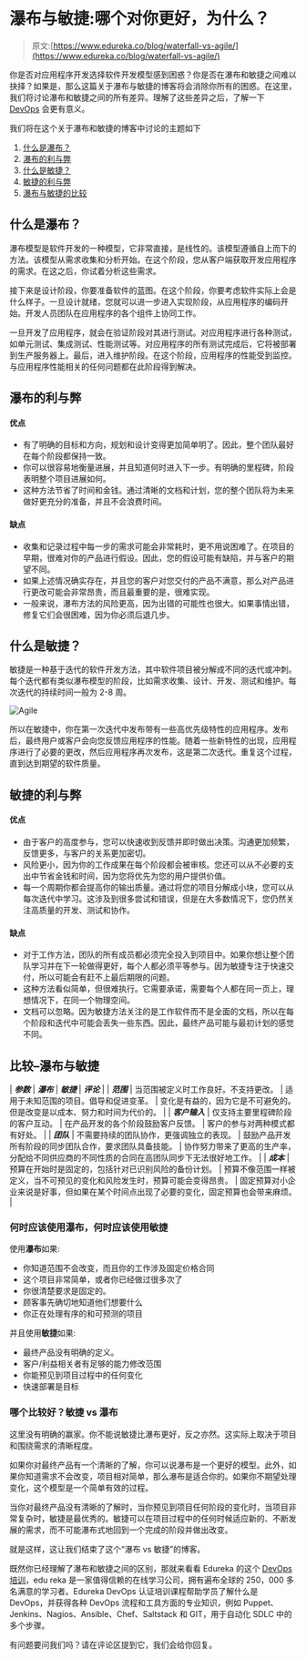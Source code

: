 # 瀑布与敏捷:哪个对你更好，为什么？

> 原文:[https://www.edureka.co/blog/waterfall-vs-agile/](https://www.edureka.co/blog/waterfall-vs-agile/)

你是否对应用程序开发选择软件开发模型感到困惑？你是否在瀑布和敏捷之间难以抉择？如果是，那么这篇关于瀑布与敏捷的博客将会消除你所有的困惑。在这里，我们将讨论瀑布和敏捷之间的所有差异。理解了这些差异之后，了解一下 [DevOps](https://www.edureka.co/devops-certification-training) 会更有意义。

我们将在这个关于瀑布和敏捷的博客中讨论的主题如下

1.  [什么是瀑布？](#waterfall)
2.  [瀑布的利与弊](#waterfallpc)
3.  [什么是敏捷？](#agile)
4.  [敏捷的利与弊](#agilepc)
5.  [瀑布与敏捷的比较](#comparison)

## **什么是瀑布？**

瀑布模型是软件开发的一种模型，它非常直接，是线性的。该模型遵循自上而下的方法。该模型从需求收集和分析开始。在这个阶段，您从客户端获取开发应用程序的需求。在这之后，你试着分析这些需求。

接下来是设计阶段，你要准备软件的蓝图。在这个阶段，你要考虑软件实际上会是什么样子。一旦设计就绪，您就可以进一步进入实现阶段，从应用程序的编码开始。开发人员团队在应用程序的各个组件上协同工作。

一旦开发了应用程序，就会在验证阶段对其进行测试。对应用程序进行各种测试，如单元测试、集成测试、性能测试等。对应用程序的所有测试完成后，它将被部署到生产服务器上。最后，进入维护阶段。在这个阶段，应用程序的性能受到监控。与应用程序性能相关的任何问题都在此阶段得到解决。

## **瀑布的利与弊**

#### **优点**

*   有了明确的目标和方向，规划和设计变得更加简单明了。因此，整个团队最好在每个阶段都保持一致。
*   你可以很容易地衡量进展，并且知道何时进入下一步。有明确的里程碑，阶段表明整个项目进展如何。
*   这种方法节省了时间和金钱。通过清晰的文档和计划，您的整个团队将为未来做好更充分的准备，并且不会浪费时间。

#### **缺点**

*   收集和记录过程中每一步的需求可能会非常耗时，更不用说困难了。在项目的早期，很难对你的产品进行假设。因此，您的假设可能有缺陷，并与客户的期望不同。
*   如果上述情况确实存在，并且您的客户对您交付的产品不满意，那么对产品进行更改可能会非常昂贵，而且最重要的是，很难实现。
*   一般来说，瀑布方法的风险更高，因为出错的可能性也很大。如果事情出错，修复它们会很困难，因为你必须后退几步。

## **什么是敏捷？**

敏捷是一种基于迭代的软件开发方法，其中软件项目被分解成不同的迭代或冲刺。每个迭代都有类似瀑布模型的阶段，比如需求收集、设计、开发、测试和维护。每次迭代的持续时间一般为 2-8 周。

![Agile](../Images/1ee3d046d238b77ed4a0b43815002d95.png)

所以在敏捷中，你在第一次迭代中发布带有一些高优先级特性的应用程序。发布后，最终用户或客户会向您反馈应用程序的性能。随着一些新特性的出现，应用程序进行了必要的更改，然后应用程序再次发布，这是第二次迭代。重复这个过程，直到达到期望的软件质量。

## **敏捷的利与弊**

#### **优点**

*   由于客户的高度参与，您可以快速收到反馈并即时做出决策。沟通更加频繁，反馈更多，与客户的关系更加密切。
*   风险更小，因为你的工作成果在每个阶段都会被审核。您还可以从不必要的支出中节省金钱和时间，因为您将优先为您的用户提供价值。
*   每一个周期你都会提高你的输出质量。通过将您的项目分解成小块，您可以从每次迭代中学习。这涉及到很多尝试和错误，但是在大多数情况下，您仍然关注高质量的开发、测试和协作。

#### **缺点**

*   对于工作方法，团队的所有成员都必须完全投入到项目中。如果你想让整个团队学习并在下一轮做得更好，每个人都必须平等参与。因为敏捷专注于快速交付，所以可能会有赶不上最后期限的问题。
*   这种方法看似简单，但很难执行。它需要承诺，需要每个人都在同一页上，理想情况下，在同一个物理空间。
*   文档可以忽略。因为敏捷方法关注的是工作软件而不是全面的文档，所以在每个阶段和迭代中可能会丢失一些东西。因此，最终产品可能与最初计划的感觉不同。

## **比较–瀑布与敏捷**

| ***参数*** | ***瀑布*** | ***敏捷*** | ***评论*** |
| ***范围*** | 当范围被定义时工作良好。不支持更改。 | 适用于未知范围的项目。倡导和促进变革。 | 变化是有益的，因为它是不可避免的。但是改变是以成本、努力和时间为代价的。 |
| ***客户输入*** | 仅支持主要里程碑阶段的客户互动。 | 在产品开发的各个阶段鼓励客户反馈。 | 客户的参与对两种模式都有好处。 |
| ***团队*** | 不需要持续的团队协作，更强调独立的表现。 | 鼓励产品开发所有阶段的同步团队合作，要求团队具备技能。 | 协作努力带来了更高的生产率，分配给不同供应商的不同性质的合同在高团队同步下无法很好地工作。 |
| ***成本*** | 预算在开始时是固定的，包括针对已识别风险的备份计划。 | 预算不像范围一样被定义，当不可预见的变化和风险发生时，预算可能会变得昂贵。 | 固定预算对小企业来说是好事，但如果在某个时间点出现了必要的变化，固定预算也会带来麻烦。 |

### **何时应该使用瀑布，何时应该使用敏捷**

使用**瀑布**如果:

*   你知道范围不会改变，而且你的工作涉及固定价格合同
*   这个项目非常简单，或者你已经做过很多次了
*   你很清楚要求是固定的。
*   顾客事先确切地知道他们想要什么
*   你正在处理有序的和可预测的项目

并且使用**敏捷**如果:

*   最终产品没有明确的定义。
*   客户/利益相关者有足够的能力修改范围
*   你能预见到项目过程中的任何变化
*   快速部署是目标

### **哪个比较好？敏捷 vs 瀑布**

这里没有明确的赢家。你不能说敏捷比瀑布更好，反之亦然。这实际上取决于项目和围绕需求的清晰程度。

如果你对最终产品有一个清晰的了解，你可以说瀑布是一个更好的模型。此外，如果你知道需求不会改变，项目相对简单，那么瀑布是适合你的。如果你不期望处理变化，这个模型是一个简单有效的过程。

当你对最终产品没有清晰的了解时，当你预见到项目任何阶段的变化时，当项目非常复杂时，敏捷是最优秀的。敏捷可以在项目过程中的任何时候适应新的、不断发展的需求，而不可能瀑布式地回到一个完成的阶段并做出改变。

就是这样，这让我们结束了这个“瀑布 vs 敏捷”的博客。

既然你已经理解了瀑布和敏捷之间的区别，那就来看看 Edureka 的这个 [DevOps 培训](https://www.edureka.co/devops-certification-training)，edu reka 是一家值得信赖的在线学习公司，拥有遍布全球的 250，000 多名满意的学习者。Edureka DevOps 认证培训课程帮助学员了解什么是 DevOps，并获得各种 DevOps 流程和工具方面的专业知识，例如 Puppet、Jenkins、Nagios、Ansible、Chef、Saltstack 和 GIT，用于自动化 SDLC 中的多个步骤。

有问题要问我们吗？请在评论区提到它，我们会给你回复。